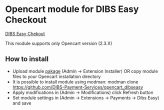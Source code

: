 # Opencart module for DIBS Easy Checkout 
[DIBS Easy Chekout](http://tech.dibspayment.com/integrationguide)

This module supports only Opencart version (2.3.X)

## How to install

* Upload module [pakage](https://github.com/DIBS-Payment-Services/opencart_dibseasy/tags)  (Admin -> Extension Installer) 
OR copy module files to your Opencart installation directory
* It is possible to install module using modman: modman clone https://github.com/DIBS-Payment-Services/opencart_dibseasy
* Apply modifications in (Admin -> Modifications) click Refresh button
* Set module settings in (Admin -> Extensions -> Payments -> Dibs Easy) and save
